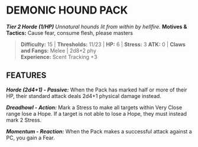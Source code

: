 ﻿---
tags:
  - Adversary
  - Creature
  - Statblock

name: 'DEMONIC HOUND PACK'
tier: 2
type: Horde (1/HP)
description: 'Unnatural hounds lit from within by hellfire.'
motives_and_tactics: 'Cause fear, consume flesh, please masters'
difficulty: '15'
thresholds: '11/23'
hp: '6'
stress: '3'
atk: '0'
attack: 'Claws and Fangs'
range: 'Melee'
damage: '2d8+2 phy'
experience:
  - 'Scent Tracking +3'
feats:
- name: 'Horde (2d4+1)'
  type: 'Passive'
  text: 'When the Pack has marked half or more of their HP, their standard attack deals 2d4+1 physical damage instead.'
- name: 'Dreadhowl'
  type: 'Action'
  text: 'Mark a Stress to make all targets within Very Close range lose a Hope. If a target is not able to lose a Hope, they must instead mark 2 Stress.'
- name: 'Momentum'
  type: 'Reaction'
  text: 'When the Pack makes a successful attack against a PC, you gain a Fear.'
layout: Daggerheart Adversary
source: srd-adversary
statblock: true
---

# DEMONIC HOUND PACK

***Tier 2 Horde (1/HP)***
*Unnatural hounds lit from within by hellfire.*
**Motives & Tactics:** Cause fear, consume flesh, please masters

> **Difficulty:** 15 | **Thresholds:** 11/23 | **HP:** 6 | **Stress:** 3
> **ATK:** 0 | **Claws and Fangs:** Melee | 2d8+2 phy  
> **Experience:** Scent Tracking +3

## FEATURES

***Horde (2d4+1) - Passive:*** When the Pack has marked half or more of their HP, their standard attack deals 2d4+1 physical damage instead.

***Dreadhowl - Action:*** Mark a Stress to make all targets within Very Close range lose a Hope. If a target is not able to lose a Hope, they must instead mark 2 Stress.

***Momentum - Reaction:*** When the Pack makes a successful attack against a PC, you gain a Fear.
